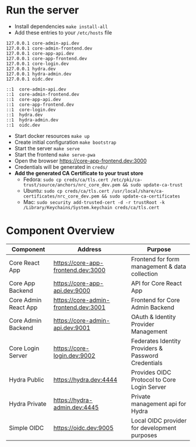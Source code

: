 # Run the server

- Install dependencies `make install-all`
- Add these entries to your `/etc/hosts` file

```
127.0.0.1 core-admin-api.dev
127.0.0.1 core-admin-frontend.dev
127.0.0.1 core-app-api.dev
127.0.0.1 core-app-frontend.dev
127.0.0.1 core-login.dev
127.0.0.1 hydra.dev
127.0.0.1 hydra-admin.dev
127.0.0.1 oidc.dev

::1  core-admin-api.dev
::1  core-admin-frontend.dev
::1  core-app-api.dev
::1  core-app-frontend.dev
::1  core-login.dev
::1  hydra.dev
::1  hydra-admin.dev
::1  oidc.dev
```

- Start docker resources `make up`
- Create initial configuration `make bootstrap`
- Start the server `make serve`
- Start the frontend `make serve-pwa`
- Open the browser https://core-app-frontend.dev:3000
- Credentials will be generated in `creds/`
- **Add the generated CA Certificate to your trust store**
  - Fedora: `sudo cp creds/ca/tls.cert /etc/pki/ca-trust/source/anchors/nrc_core_dev.pem && sudo update-ca-trust`
  - Ubuntu: `sudo cp creds/ca/tls.cert /usr/local/share/ca-certificates/nrc_core_dev.pem && sudo update-ca-certificates`
  - Mac: `sudo security add-trusted-cert -d -r trustRoot -k /Library/Keychains/System.keychain creds/ca/tls.cert`

# Component Overview

| Component | Address | Purpose | 
|-----------|---------|---------|
Core React App | https://core-app-frontend.dev:3000 | Frontend for form management & data collection
Core App Backend| https://core-app-api.dev:9000 | API for Core React App
Core Admin React App | https://core-admin-frontend.dev:3001 | Frontend for Core Admin Backend
Core Admin Backend | https://core-admin-api.dev:9001 | OAuth & Identity Provider Management
Core Login Server | https://core-login.dev:9002 | Federates Identity Providers & Password Credentials
Hydra Public| https://hydra.dev:4444 | Provides OIDC Protocol to Core Login Server
Hydra Private | https://hydra-admin.dev:4445 | Private management api for Hydra
Simple OIDC | https://oidc.dev:9005 | Local OIDC provider for development purposes
